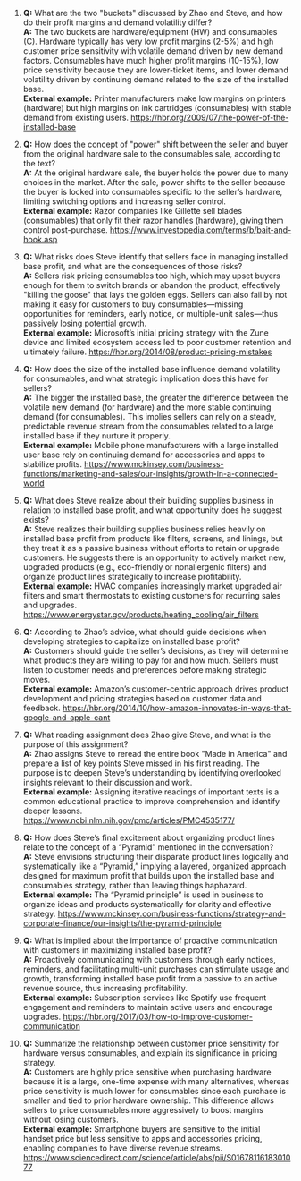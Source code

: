 1. **Q:** What are the two "buckets" discussed by Zhao and Steve, and how do their profit margins and demand volatility differ?  
   **A:** The two buckets are hardware/equipment (HW) and consumables (C). Hardware typically has very low profit margins (2-5%) and high customer price sensitivity with volatile demand driven by new demand factors. Consumables have much higher profit margins (10-15%), low price sensitivity because they are lower-ticket items, and lower demand volatility driven by continuing demand related to the size of the installed base.  
   **External example:** Printer manufacturers make low margins on printers (hardware) but high margins on ink cartridges (consumables) with stable demand from existing users. https://hbr.org/2009/07/the-power-of-the-installed-base

2. **Q:** How does the concept of "power" shift between the seller and buyer from the original hardware sale to the consumables sale, according to the text?  
   **A:** At the original hardware sale, the buyer holds the power due to many choices in the market. After the sale, power shifts to the seller because the buyer is locked into consumables specific to the seller’s hardware, limiting switching options and increasing seller control.  
   **External example:** Razor companies like Gillette sell blades (consumables) that only fit their razor handles (hardware), giving them control post-purchase. https://www.investopedia.com/terms/b/bait-and-hook.asp

3. **Q:** What risks does Steve identify that sellers face in managing installed base profit, and what are the consequences of those risks?  
   **A:** Sellers risk pricing consumables too high, which may upset buyers enough for them to switch brands or abandon the product, effectively "killing the goose" that lays the golden eggs. Sellers can also fail by not making it easy for customers to buy consumables—missing opportunities for reminders, early notice, or multiple-unit sales—thus passively losing potential growth.  
   **External example:** Microsoft’s initial pricing strategy with the Zune device and limited ecosystem access led to poor customer retention and ultimately failure. https://hbr.org/2014/08/product-pricing-mistakes

4. **Q:** How does the size of the installed base influence demand volatility for consumables, and what strategic implication does this have for sellers?  
   **A:** The bigger the installed base, the greater the difference between the volatile new demand (for hardware) and the more stable continuing demand (for consumables). This implies sellers can rely on a steady, predictable revenue stream from the consumables related to a large installed base if they nurture it properly.  
   **External example:** Mobile phone manufacturers with a large installed user base rely on continuing demand for accessories and apps to stabilize profits. https://www.mckinsey.com/business-functions/marketing-and-sales/our-insights/growth-in-a-connected-world

5. **Q:** What does Steve realize about their building supplies business in relation to installed base profit, and what opportunity does he suggest exists?  
   **A:** Steve realizes their building supplies business relies heavily on installed base profit from products like filters, screens, and linings, but they treat it as a passive business without efforts to retain or upgrade customers. He suggests there is an opportunity to actively market new, upgraded products (e.g., eco-friendly or nonallergenic filters) and organize product lines strategically to increase profitability.  
   **External example:** HVAC companies increasingly market upgraded air filters and smart thermostats to existing customers for recurring sales and upgrades. https://www.energystar.gov/products/heating_cooling/air_filters

6. **Q:** According to Zhao’s advice, what should guide decisions when developing strategies to capitalize on installed base profit?  
   **A:** Customers should guide the seller’s decisions, as they will determine what products they are willing to pay for and how much. Sellers must listen to customer needs and preferences before making strategic moves.  
   **External example:** Amazon’s customer-centric approach drives product development and pricing strategies based on customer data and feedback. https://hbr.org/2014/10/how-amazon-innovates-in-ways-that-google-and-apple-cant

7. **Q:** What reading assignment does Zhao give Steve, and what is the purpose of this assignment?  
   **A:** Zhao assigns Steve to reread the entire book "Made in America" and prepare a list of key points Steve missed in his first reading. The purpose is to deepen Steve’s understanding by identifying overlooked insights relevant to their discussion and work.  
   **External example:** Assigning iterative readings of important texts is a common educational practice to improve comprehension and identify deeper lessons. https://www.ncbi.nlm.nih.gov/pmc/articles/PMC4535177/

8. **Q:** How does Steve’s final excitement about organizing product lines relate to the concept of a “Pyramid” mentioned in the conversation?  
   **A:** Steve envisions structuring their disparate product lines logically and systematically like a “Pyramid,” implying a layered, organized approach designed for maximum profit that builds upon the installed base and consumables strategy, rather than leaving things haphazard.  
   **External example:** The “Pyramid principle” is used in business to organize ideas and products systematically for clarity and effective strategy. https://www.mckinsey.com/business-functions/strategy-and-corporate-finance/our-insights/the-pyramid-principle

9. **Q:** What is implied about the importance of proactive communication with customers in maximizing installed base profit?  
   **A:** Proactively communicating with customers through early notices, reminders, and facilitating multi-unit purchases can stimulate usage and growth, transforming installed base profit from a passive to an active revenue source, thus increasing profitability.  
   **External example:** Subscription services like Spotify use frequent engagement and reminders to maintain active users and encourage upgrades. https://hbr.org/2017/03/how-to-improve-customer-communication

10. **Q:** Summarize the relationship between customer price sensitivity for hardware versus consumables, and explain its significance in pricing strategy.  
    **A:** Customers are highly price sensitive when purchasing hardware because it is a large, one-time expense with many alternatives, whereas price sensitivity is much lower for consumables since each purchase is smaller and tied to prior hardware ownership. This difference allows sellers to price consumables more aggressively to boost margins without losing customers.  
    **External example:** Smartphone buyers are sensitive to the initial handset price but less sensitive to apps and accessories pricing, enabling companies to have diverse revenue streams. https://www.sciencedirect.com/science/article/abs/pii/S0167811618301077

